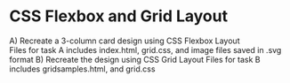 # CSS Flexbox and Grid Layout
 A) Recreate a 3-column card design using CSS Flexbox  Layout       
 Files for task A includes index.html, grid.css, and image files saved in .svg format
 B) Recreate the design using CSS Grid Layout
 Files for task B includes gridsamples.html, and grid.css
